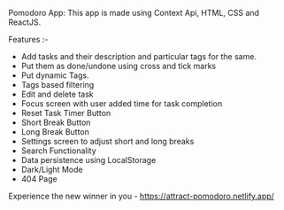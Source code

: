 Pomodoro App:
This app is made using Context Api, HTML, CSS and ReactJS.

Features :-
- Add tasks and their description and particular tags for the same.
- Put them as done/undone using cross and tick marks
- Put dynamic Tags.
- Tags based filtering
- Edit and delete task
- Focus screen with user added time for task completion
- Reset Task Timer Button
- Short Break Button
- Long Break Button
- Settings screen to adjust short and long breaks
- Search Functionality
- Data persistence using LocalStorage
- Dark/Light Mode
- 404 Page

Experience the new winner in you - https://attract-pomodoro.netlify.app/
